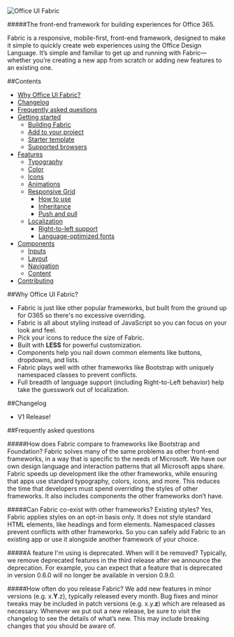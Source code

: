 ![Office UI Fabric](http://odux.azurewebsites.net/github/img/OfficeUIFabricLogoBluePadSm-01.png)

#####The front-end framework for building experiences for Office 365.

Fabric is a responsive, mobile-first, front-end framework, designed to make it simple to quickly create web experiences using the Office Design Language. It’s simple and familiar to get up and running with Fabric—whether you’re creating a new app from scratch or adding new features to an existing one.

##Contents

- [Why Office UI Fabric?](#why-office-ui-fabric)
- [Changelog](#changelog)
- [Frequently asked questions](#frequently-asked-questions)
- [Getting started](https://github.com/OfficeDev/Office-UI-Fabric/blob/master/GETTINGSTARTED.md#getting-started)
	- [Building Fabric](https://github.com/OfficeDev/Office-UI-Fabric/blob/master/GETTINGSTARTED.md#building-fabric)
	- [Add to your project](https://github.com/OfficeDev/Office-UI-Fabric/blob/master/GETTINGSTARTED.md#add-to-your-project)
	- [Starter template](https://github.com/OfficeDev/Office-UI-Fabric/blob/master/GETTINGSTARTED.md#starter-template)
	- [Supported browsers](https://github.com/OfficeDev/Office-UI-Fabric/blob/master/GETTINGSTARTED.md#supported-browsers)
- [Features](#features)
	- [Typography](https://github.com/OfficeDev/Office-UI-Fabric/blob/master/FEATURES.md#typography)
	- [Color](https://github.com/OfficeDev/Office-UI-Fabric/blob/master/FEATURES.md#color)
	- [Icons](https://github.com/OfficeDev/Office-UI-Fabric/blob/master/FEATURES.md#icons)
	- [Animations](https://github.com/OfficeDev/Office-UI-Fabric/blob/master/FEATURES.md#animations)
	- [Responsive Grid](https://github.com/OfficeDev/Office-UI-Fabric/blob/master/FEATURES.md#responsive-grid)
		- [How to use](https://github.com/OfficeDev/Office-UI-Fabric/blob/master/FEATURES.md#how-to-use)
		- [Inheritance](https://github.com/OfficeDev/Office-UI-Fabric/blob/master/FEATURES.md#inheritance)
		- [Push and pull](https://github.com/OfficeDev/Office-UI-Fabric/blob/master/FEATURES.md#push-and-pull)
	- [Localization](https://github.com/OfficeDev/Office-UI-Fabric/blob/master/FEATURES.md#localization)
		- [Right-to-left support](https://github.com/OfficeDev/Office-UI-Fabric/blob/master/FEATURES.md#right-to-left-support)
		- [Language-optimized fonts](https://github.com/OfficeDev/Office-UI-Fabric/blob/master/FEATURES.md#language-optimized-fonts)
- [Components](https://github.com/OfficeDev/Office-UI-Fabric/blob/master/COMPONENTS.md#components)
	- [Inputs](https://github.com/OfficeDev/Office-UI-Fabric/blob/master/COMPONENTS.md#inputs)
	- [Layout](https://github.com/OfficeDev/Office-UI-Fabric/blob/master/COMPONENTS.md#layout)
	- [Navigation](https://github.com/OfficeDev/Office-UI-Fabric/blob/master/COMPONENTS.md#navigation)
	- [Content](https://github.com/OfficeDev/Office-UI-Fabric/blob/master/COMPONENTS.md#content)
- [Contributing](https://github.com/OfficeDev/Office-UI-Fabric/blob/master/CONTRIBUTING.md)


##Why Office UI Fabric?

- Fabric is just like other popular frameworks, but built from the ground up for O365 so there's no excessive overriding.
- Fabric is all about styling instead of JavaScript so you can focus on your look and feel.
- Pick your icons to reduce the size of Fabric.
- Built with **LESS** for powerful customization. 
- Components help you nail down common elements like buttons, dropdowns, and lists.
- Fabric plays well with other frameworks like Bootstrap with uniquely namespaced classes to prevent conflicts.
- Full breadth of language support (including Right-to-Left behavior) help take the guesswork out of localization.


##Changelog
- V1 Release!


##Frequently asked questions

#####How does Fabric compare to frameworks like Bootstrap and Foundation?
Fabric solves many of the same problems as other front-end frameworks, in a way that is specific to the needs of Microsoft. We have our own design language and interaction patterns that all Microsoft apps share. Fabric speeds up development like the other frameworks, while ensuring that apps use standard typography, colors, icons, and more. This reduces the time that developers must spend overriding the styles of other frameworks. It also includes components the other frameworks don’t have.

#####Can Fabric co-exist with other frameworks? Existing styles?
Yes, Fabric applies styles on an opt-in basis only. It does not style standard HTML elements, like headings and form elements. Namespaced classes prevent conflicts with other frameworks. So you can safely add Fabric to an existing app or use it alongside another framework of your choice.

#####A feature I'm using is deprecated. When will it be removed?
Typically, we remove deprecated features in the third release after we announce the deprecation. For example, you can expect that a feature that is deprecated in version 0.6.0 will no longer be available in version 0.9.0.

#####How often do you release Fabric?
We add new features in minor versions (e.g. x.**Y**.z), typically released every month. Bug fixes and minor tweaks may be included in patch versions (e.g. x.y.**z**) which are released as necessary. Whenever we put out a new release, be sure to visit the changelog to see the details of what’s new. This may include breaking changes that you should be aware of.
